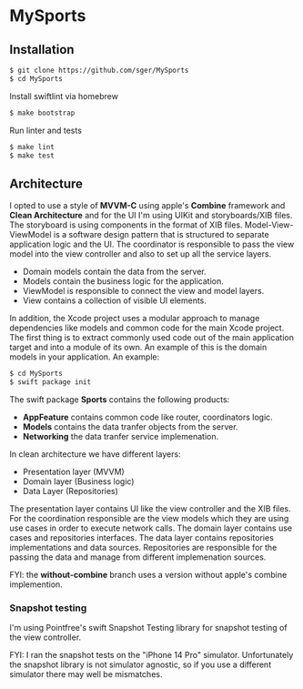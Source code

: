 # MySports

## Installation

```sh
$ git clone https://github.com/sger/MySports
$ cd MySports
```

Install swiftlint via homebrew

```sh
$ make bootstrap
```

Run linter and tests

```sh
$ make lint
$ make test
```

## Architecture

I opted to use a style of **MVVM-C** using apple's **Combine** framework and **Clean Architecture** and for the UI I'm using UIKit and storyboards/XIB files. The storyboard is using components in the format of XIB files. Model-View-ViewModel is a software design pattern that is structured to separate application logic and the UI. The coordinator is responsible to pass the view model into the view controller and also to set up all the service layers.

- Domain models contain the data from the server.
- Models contain the business logic for the application.
- ViewModel is responsible to connect the view and model layers.
- View contains a collection of visible UI elements.

In addition, the Xcode project uses a modular approach to manage dependencies like models and common code for the main Xcode project. The first thing is to extract commonly used code out of the main application target and into a module of its own. An example of this is the domain models in your application. An example:

```sh
$ cd MySports
$ swift package init
```

The swift package **Sports** contains the following products:

- **AppFeature** contains common code like router, coordinators logic.
- **Models** contains the data tranfer objects from the server.
- **Networking** the data tranfer service implemenation.

In clean architecture we have different layers:

- Presentation layer (MVVM)
- Domain layer (Business logic)
- Data Layer (Repositories)

The presentation layer contains UI like the view controller and the XIB files. For the coordination responsible are the view models which they are using use cases in order to execute network calls. The domain layer contains use cases and repositories interfaces. The data layer contains repositories implementations and data sources. Repositories are responsible for the passing the data and manage from different implemenation sources.

FYI: the **without-combine** branch uses a version without apple's combine implemention.

### Snapshot testing

I'm using Pointfree's swift Snapshot Testing library for snapshot testing of the view controller. 

FYI: I ran the snapshot tests on the "iPhone 14 Pro" simulator. Unfortunately the snapshot library is not simulator agnostic, so if you use a different simulator there may well be mismatches.
